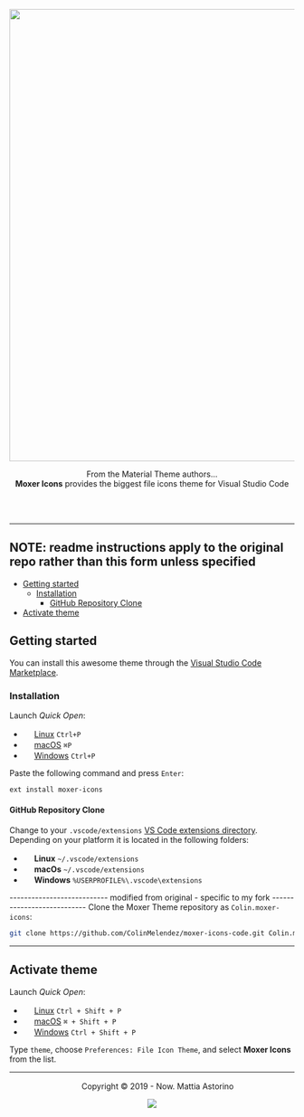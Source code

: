 <p align="center"><img width="800px" src="https://raw.githubusercontent.com/moxer-theme/moxer-icons-code/master/assets/cover.png"></p>

<p align="center">From the Material Theme authors...<br><strong>Moxer Icons</strong> provides the biggest file icons theme for Visual Studio Code</p>
<br><br>

---
## NOTE: readme instructions apply to the original repo rather than this form unless specified 
- [Getting started](#getting-started)
	- [Installation](#installation)
		- [GitHub Repository Clone](#github-repository-clone)
- [Activate theme](#activate-theme)

## Getting started

You can install this awesome theme through the [Visual Studio Code Marketplace](https://marketplace.visualstudio.com/items?itemName=Equinusocio.moxer-icons).

### Installation

Launch *Quick Open*:
  - <img src="https://www.kernel.org/theme/images/logos/favicon.png" width=16 height=16/> <a href="https://code.visualstudio.com/shortcuts/keyboard-shortcuts-linux.pdf">Linux</a> `Ctrl+P`
  - <img src="https://developer.apple.com/favicon.ico" width=16 height=16/> <a href="https://code.visualstudio.com/shortcuts/keyboard-shortcuts-macos.pdf">macOS</a> `⌘P`
  - <img src="https://www.microsoft.com/favicon.ico" width=16 height=16/> <a href="https://code.visualstudio.com/shortcuts/keyboard-shortcuts-windows.pdf">Windows</a> `Ctrl+P`

Paste the following command and press `Enter`:

```sh
ext install moxer-icons
```

#### GitHub Repository Clone

Change to your `.vscode/extensions` [VS Code extensions directory](https://code.visualstudio.com/docs/extensions/install-extension#_side-loading).
Depending on your platform it is located in the following folders:

  - <img src="https://www.kernel.org/theme/images/logos/favicon.png" width=16 height=16/> **Linux** `~/.vscode/extensions`
  - <img src="https://developer.apple.com/favicon.ico" width=16 height=16/> **macOs** `~/.vscode/extensions`
  - <img src="https://www.microsoft.com/favicon.ico" width=16 height=16/> **Windows** `%USERPROFILE%\.vscode\extensions`

--------------------------- modified from original - specific to my fork ---------------------------
Clone the Moxer Theme repository as `Colin.moxer-icons`:

```sh
git clone https://github.com/ColinMelendez/moxer-icons-code.git Colin.moxer-icons
```
----------------------------------------------------------------------------------------------------

## Activate theme

Launch *Quick Open*:

  - <img src="https://www.kernel.org/theme/images/logos/favicon.png" width=16 height=16/> <a href="https://code.visualstudio.com/shortcuts/keyboard-shortcuts-linux.pdf">Linux</a> `Ctrl + Shift + P`
  - <img src="https://developer.apple.com/favicon.ico" width=16 height=16/> <a href="https://code.visualstudio.com/shortcuts/keyboard-shortcuts-macos.pdf">macOS</a> `⌘ + Shift + P`
  - <img src="https://www.microsoft.com/favicon.ico" width=16 height=16/> <a href="https://code.visualstudio.com/shortcuts/keyboard-shortcuts-windows.pdf">Windows</a> `Ctrl + Shift + P`

Type `theme`, choose `Preferences: File Icon Theme`, and select **Moxer Icons** from the list.

---

<p align="center"> <img src="https://equinusocio.gallerycdn.vsassets.io/extensions/equinusocio/moxer-theme/1.2.0/1562674227593/Microsoft.VisualStudio.Services.Icons.Default" width=16 height=16/> Copyright &copy; 2019 - Now. Mattia Astorino</p>

<p align="center"><a href="http://www.apache.org/licenses/LICENSE-2.0"><img src="https://img.shields.io/badge/License-Apache_2.0-5E81AC.svg?style=flat-square"/></a></p>
